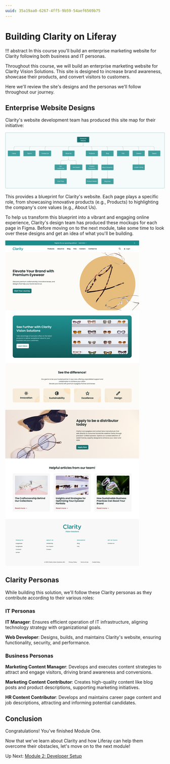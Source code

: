 ```yaml
---
uuid: 35a19aa0-6267-4ff5-9b59-54aef6569b75
---
```

# Building Clarity on Liferay
<!--TASK: Confirm that abstract works on learn-->
!!! abstract
    In this course you'll build an enterprise marketing website for Clarity following both business and IT personas.

Throughout this course, we will build an enterprise marketing website for Clarity Vision Solutions. This site is designed to increase brand awareness, showcase their products, and convert visitors to customers.

Here we'll review the site's designs and the personas we'll follow throughout our journey.

## Enterprise Website Designs

Clarity's website development team has produced this site map for their initiative:

![Clarity's website development team has produced this site map for their initiative.](./building-clarity-on-liferay/images/01.png)

This provides a blueprint for Clarity's website. Each page plays a specific role, from showcasing innovative products (e.g., Products) to highlighting the company's core values (e.g., About Us).

To help us transform this blueprint into a vibrant and engaging online experience, Clarity's design team has produced these mockups for each page in Figma. Before moving on to the next module, take some time to look over these designs and get an idea of what you'll be building.

![Review the figma design.](./building-clarity-on-liferay/images/02.png)

<!-- TASK: Add EMBED -->

## Clarity Personas

While building this solution, we'll follow these Clarity personas as they contribute according to their various roles:

### IT Personas

**IT Manager**: Ensures efficient operation of IT infrastructure, aligning technology strategy with organizational goals.

**Web Developer**: Designs, builds, and maintains Clarity's website, ensuring functionality, security, and performance.

### Business Personas

**Marketing Content Manager**: Develops and executes content strategies to attract and engage visitors, driving brand awareness and conversions.

**Marketing Content Contributor**: Creates high-quality content like blog posts and product descriptions, supporting marketing initiatives.

**HR Content Contributor**: Develops and maintains career page content and job descriptions, attracting and informing potential candidates.

## Conclusion

Congratulations! You've finished Module One.

Now that we've learn about Clarity and how Liferay can help them overcome their obstacles, let's move on to the next module!

Up Next: [Module 2: Developer Setup](../module-2-developer-setup.md)
